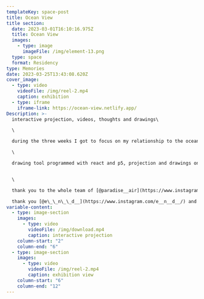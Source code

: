```yaml
---
templateKey: space-post
title: Ocean View
title section:
  date: 2023-03-01T16:10:16.975Z
  title: Ocean View
  images:
    - type: image
      imageFile: /img/element-13.png
  type: space
  format: Residency
type: Memories
date: 2023-03-25T13:43:08.620Z
cover_image:
  - type: video
    videoFile: /img/reel-2.mp4
    caption: exhibition
  - type: iframe
    iframe-link: https://ocean-view.netlify.app/
Description: >-
  interactive projection, videos, thoughts and drawings\

  \

  during the three weeks I got to focus on my relationship to the ocean, especially the mediterrean, past works, memories, different perspectives as well as research connecting to geopolitical issues, migration and ecological crisis. the result of the residency is an archive of photographs, videos, thoughts and illustrations that can be explored through drawing. the pompous rooms of the former hotel became the stage for this ocean view.\

  \

  drawing tool programmed with react and p5, projection and drawings on found plastic and bubblewrap


  \

  thank you to the whole team of [@paradise__air](https://www.instagram.com/paradise__air/) for your support and for making this possible!\

  thank you [@e\_\_n\_\_d__](https://www.instagram.com/e__n__d__/) and [@yamakoshi_mai](https://www.instagram.com/yamakoshi_mai/) for going diving with me! under water videos were shot by diving instructor Akahori-san
variable-content:
  - type: image-section
    images:
      - type: video
        videoFile: /img/download.mp4
        caption: interactive projection
    column-start: "2"
    column-end: "6"
  - type: image-section
    images:
      - type: video
        videoFile: /img/reel-2.mp4
        caption: exhibition view
    column-start: "6"
    column-end: "12"
---
```

